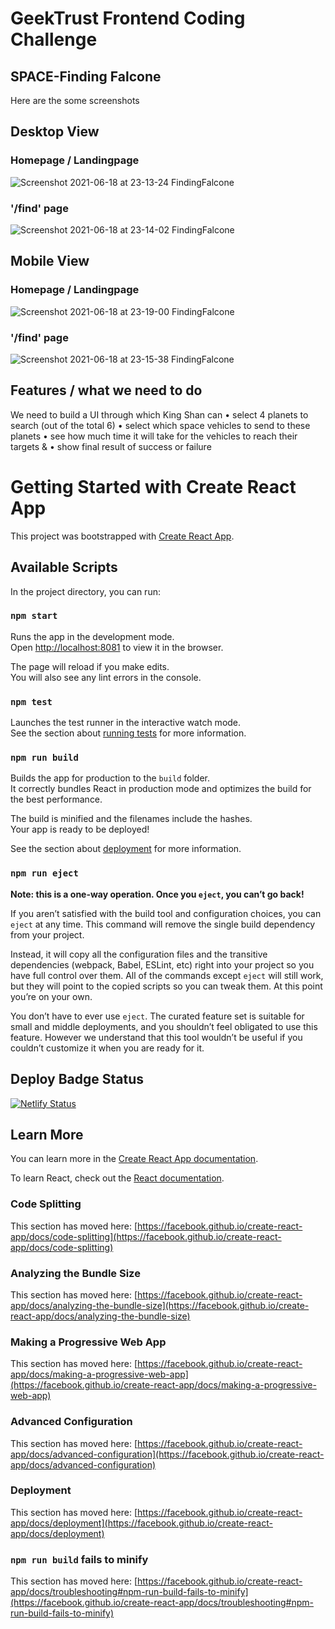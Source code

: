 # GeekTrust Frontend Coding Challenge
## SPACE-Finding Falcone
  
Here are the some screenshots
## Desktop View
### Homepage / Landingpage

![Screenshot 2021-06-18 at 23-13-24 FindingFalcone](https://user-images.githubusercontent.com/30066889/122599257-ae67c580-d08b-11eb-903c-921425491ff6.png)

### '/find' page

![Screenshot 2021-06-18 at 23-14-02 FindingFalcone](https://user-images.githubusercontent.com/30066889/122599428-fc7cc900-d08b-11eb-965f-b23e9805b9e0.png)


## Mobile View
### Homepage / Landingpage

![Screenshot 2021-06-18 at 23-19-00 FindingFalcone](https://user-images.githubusercontent.com/30066889/122599394-eec74380-d08b-11eb-80fa-fdb36c692981.png)

### '/find' page

![Screenshot 2021-06-18 at 23-15-38 FindingFalcone](https://user-images.githubusercontent.com/30066889/122599495-17e7d400-d08c-11eb-9da4-822dca880bc7.png)

## Features / what we need to do
We need to build a UI through which King Shan can
• select 4 planets to search (out of the total 6)
• select which space vehicles to send to these planets
• see how much time it will take for the vehicles to reach their targets &
• show final result of success or failure

# Getting Started with Create React App

This project was bootstrapped with [Create React App](https://github.com/facebook/create-react-app).

## Available Scripts

In the project directory, you can run:

### `npm start`

Runs the app in the development mode.\
Open [http://localhost:8081](http://localhost:8081) to view it in the browser.

The page will reload if you make edits.\
You will also see any lint errors in the console.

### `npm test`

Launches the test runner in the interactive watch mode.\
See the section about [running tests](https://facebook.github.io/create-react-app/docs/running-tests) for more information.

### `npm run build`

Builds the app for production to the `build` folder.\
It correctly bundles React in production mode and optimizes the build for the best performance.

The build is minified and the filenames include the hashes.\
Your app is ready to be deployed!

See the section about [deployment](https://facebook.github.io/create-react-app/docs/deployment) for more information.

### `npm run eject`

**Note: this is a one-way operation. Once you `eject`, you can’t go back!**

If you aren’t satisfied with the build tool and configuration choices, you can `eject` at any time. This command will remove the single build dependency from your project.

Instead, it will copy all the configuration files and the transitive dependencies (webpack, Babel, ESLint, etc) right into your project so you have full control over them. All of the commands except `eject` will still work, but they will point to the copied scripts so you can tweak them. At this point you’re on your own.

You don’t have to ever use `eject`. The curated feature set is suitable for small and middle deployments, and you shouldn’t feel obligated to use this feature. However we understand that this tool wouldn’t be useful if you couldn’t customize it when you are ready for it.

## Deploy Badge Status
[![Netlify Status](https://api.netlify.com/api/v1/badges/2f775354-63d5-4335-8293-a844fe8839d2/deploy-status)](https://app.netlify.com/sites/space-finding-falcone/deploys)
## Learn More

You can learn more in the [Create React App documentation](https://facebook.github.io/create-react-app/docs/getting-started).

To learn React, check out the [React documentation](https://reactjs.org/).

### Code Splitting

This section has moved here: [https://facebook.github.io/create-react-app/docs/code-splitting](https://facebook.github.io/create-react-app/docs/code-splitting)

### Analyzing the Bundle Size

This section has moved here: [https://facebook.github.io/create-react-app/docs/analyzing-the-bundle-size](https://facebook.github.io/create-react-app/docs/analyzing-the-bundle-size)

### Making a Progressive Web App

This section has moved here: [https://facebook.github.io/create-react-app/docs/making-a-progressive-web-app](https://facebook.github.io/create-react-app/docs/making-a-progressive-web-app)

### Advanced Configuration

This section has moved here: [https://facebook.github.io/create-react-app/docs/advanced-configuration](https://facebook.github.io/create-react-app/docs/advanced-configuration)

### Deployment

This section has moved here: [https://facebook.github.io/create-react-app/docs/deployment](https://facebook.github.io/create-react-app/docs/deployment)

### `npm run build` fails to minify

This section has moved here: [https://facebook.github.io/create-react-app/docs/troubleshooting#npm-run-build-fails-to-minify](https://facebook.github.io/create-react-app/docs/troubleshooting#npm-run-build-fails-to-minify)
